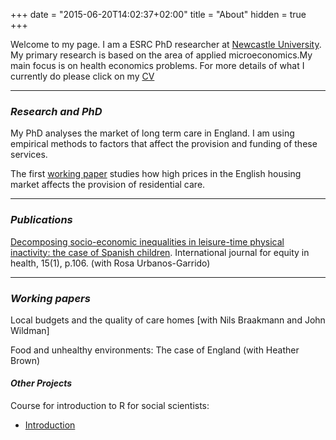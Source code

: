 +++
date = "2015-06-20T14:02:37+02:00"
title = "About"
hidden = true
+++

Welcome to my page. I am a ESRC PhD researcher at [Newcastle University](http://www.ncl.ac.uk/business-school/). My primary research is based on the area of applied microeconomics.My main focus is on health economics problems. For more details of what I currently do please click on my [CV](../images/cv-edu_2018.pdf)

***

### _Research and PhD_

My PhD analyses the market of long term care in England. I am using empirical methods to factors that affect the provision and funding of these services. 

The first [working paper](https://mpra.ub.uni-muenchen.de/81987/1/MPRA_paper_81987.pdf) studies how high prices in the English housing market affects the provision of residential care. 
***

### _Publications_ 

[Decomposing socio-economic inequalities in leisure-time physical inactivity: the case of Spanish children](https://equityhealthj.biomedcentral.com/track/pdf/10.1186/s12939-016-0394-9?site=equityhealthj.biomedcentral.com). International journal for equity in health, 15(1), p.106. (with Rosa Urbanos-Garrido)

***

### _Working papers_
 
 Local budgets and the quality of care homes [with Nils Braakmann and John Wildman]
 
 Food and unhealthy environments: The case of England (with Heather Brown)

#### _Other Projects_

Course for introduction to R for social scientists: 

- [Introduction](../images/s1.html)

